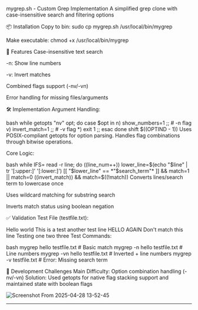 mygrep.sh - Custom Grep Implementation
A simplified grep clone with case-insensitive search and filtering options

📦 Installation
Copy to bin: sudo cp mygrep.sh /usr/local/bin/mygrep

Make executable: chmod +x /usr/local/bin/mygrep

🚀 Features
Case-insensitive text search

-n: Show line numbers

-v: Invert matches

Combined flags support (-nv/-vn)

Error handling for missing files/arguments

🛠️ Implementation
Argument Handling:

bash
while getopts "nv" opt; do
    case $opt in
        n) show_numbers=1 ;;  # -n flag
        v) invert_match=1 ;;  # -v flag
        *) exit 1 ;;
    esac
done
shift $((OPTIND - 1))
Uses POSIX-compliant getopts for option parsing. Handles flag combinations through bitwise operations.

Core Logic:

bash
while IFS= read -r line; do
    ((line_num++))
    lower_line=$(echo "$line" | tr '[:upper:]' '[:lower:]')
    [[ "$lower_line" == *"$search_term"* ]] && match=1 || match=0
    ((invert_match)) && match=$((!match))
Converts lines/search term to lowercase once

Uses wildcard matching for substring search

Inverts match status using boolean negation

✅ Validation
Test File (testfile.txt):

Hello world
This is a test
another test line
HELLO AGAIN
Don't match this line
Testing one two three
Test Commands:

bash
mygrep hello testfile.txt               # Basic match
mygrep -n hello testfile.txt            # Line numbers
mygrep -vn hello testfile.txt           # Inverted + line numbers
mygrep -v testfile.txt                  # Error: Missing search term

🧠 Development Challenges
Main Difficulty: Option combination handling (-nv/-vn)
Solution: Used getopts for native flag stacking support and maintained state with boolean flags

![Screenshot From 2025-04-28 13-52-45](https://github.com/user-attachments/assets/37e33629-6efd-428d-a449-25e263e693f3)

-----------------------------------------------------------------------------------------------------------------------------------------------------------------------------------------------------------------
